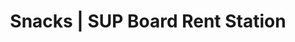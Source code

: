 ---
title: "Snacks | SUP Board Rent Station"
url: /panglao/snacks-sup-board-rent-station/
shop: Kiosk
---